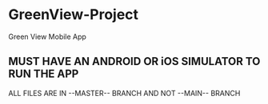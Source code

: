 # GreenView-Project
Green View Mobile App

MUST HAVE AN ANDROID OR iOS SIMULATOR TO RUN THE APP
-
ALL FILES ARE IN --MASTER-- BRANCH AND NOT --MAIN-- BRANCH
